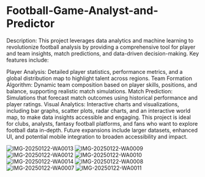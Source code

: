 # Football-Game-Analyst-and-Predictor
Description: This project leverages data analytics and machine learning to revolutionize football analysis by providing a comprehensive tool for player and team insights, match predictions, and data-driven decision-making. Key features include:

Player Analysis: Detailed player statistics, performance metrics, and a global distribution map to highlight talent across regions.
Team Formation Algorithm: Dynamic team composition based on player skills, positions, and balance, supporting realistic match simulations.
Match Prediction: Simulations that forecast match outcomes using historical performance and player ratings.
Visual Analytics: Interactive charts and visualizations, including bar graphs, scatter plots, radar charts, and an interactive world map, to make data insights accessible and engaging.
This project is ideal for clubs, analysts, fantasy football platforms, and fans who want to explore football data in-depth. Future expansions include larger datasets, enhanced UI, and potential mobile integration to broaden accessibility and impact.

![IMG-20250122-WA0013](https://github.com/user-attachments/assets/38a9ba13-fa2b-45df-a3f8-061e830b0241)
![IMG-20250122-WA0009](https://github.com/user-attachments/assets/b48c6572-6c6c-4d0e-a32b-337c292c882f)
![IMG-20250122-WA0012](https://github.com/user-attachments/assets/38b5bec9-ccfb-4d9a-a64c-27eecdda0530)
![IMG-20250122-WA0010](https://github.com/user-attachments/assets/a3a82a04-b7e2-45dc-a23d-c2edf1edf619)
![IMG-20250122-WA0014](https://github.com/user-attachments/assets/190391f8-8292-423c-ae67-088b0f8bf2fc)
![IMG-20250122-WA0008](https://github.com/user-attachments/assets/20e3946d-d234-42bf-b159-a2791b3a326e)
![IMG-20250122-WA0007](https://github.com/user-attachments/assets/ff3da4b0-da0d-4ac5-bd90-e6d7f93d9f77)
![IMG-20250122-WA0011](https://github.com/user-attachments/assets/af40f8a0-4df6-4366-b775-8c2743b2d055)
